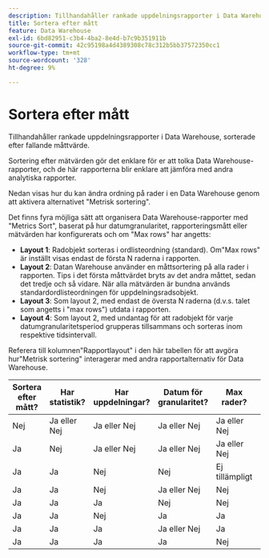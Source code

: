 ```yaml
---
description: Tillhandahåller rankade uppdelningsrapporter i Data Warehouse, sorterade efter fallande måttvärde.
title: Sortera efter mått
feature: Data Warehouse
exl-id: 6bd82951-c3b4-4ba2-8e4d-b7c9b351911b
source-git-commit: 42c95198a4d4389308c78c312b5bb37572350cc1
workflow-type: tm+mt
source-wordcount: '328'
ht-degree: 9%

---
```


# Sortera efter mått

Tillhandahåller rankade uppdelningsrapporter i Data Warehouse, sorterade efter fallande måttvärde.

Sortering efter mätvärden gör det enklare för er att tolka Data Warehouse-rapporter, och de här rapporterna blir enklare att jämföra med andra analytiska rapporter.

Nedan visas hur du kan ändra ordning på rader i en Data Warehouse genom att aktivera alternativet &quot;Metrisk sortering&quot;.

Det finns fyra möjliga sätt att organisera Data Warehouse-rapporter med &quot;Metrics Sort&quot;, baserat på hur datumgranularitet, rapporteringsmått eller mätvärden har konfigurerats och om &quot;Max rows&quot; har angetts:

* **Layout 1**: Radobjekt sorteras i ordlisteordning (standard). Om&quot;Max rows&quot; är inställt visas endast de första N raderna i rapporten.
* **Layout 2**: Datan Warehouse använder en måttsortering på alla rader i rapporten. Tips i det första måttvärdet bryts av det andra måttet, sedan det tredje och så vidare. När alla mätvärden är bundna används standardordlisteordningen för uppdelningsradsobjekt.
* **Layout 3**: Som layout 2, med endast de översta N raderna (d.v.s. talet som angetts i &quot;max rows&quot;) utdata i rapporten.
* **Layout 4**: Som layout 2, med undantag för att radobjekt för varje datumgranularitetsperiod grupperas tillsammans och sorteras inom respektive tidsintervall.

Referera till kolumnen&quot;Rapportlayout&quot; i den här tabellen för att avgöra hur&quot;Metrisk sortering&quot; interagerar med andra rapportalternativ för Data Warehouse.

| Sortera efter mått? | Har statistik? | Har uppdelningar? | Datum för granularitet? | Max rader? | Rapportlayout |
|---|---|---|---|---|---|
| Nej | Ja eller Nej | Ja eller Nej | Ja eller Nej | Ja eller Nej | 1 |
| Ja | Nej | Ja eller Nej | Ja eller Nej | Ja eller Nej | 1 |
| Ja | Ja | Nej | Nej | Ej tillämpligt | 1 |
| Ja | Ja | Nej | Ja eller Nej | Nej | 1 |
| Ja | Ja | Ja | Nej | Nej | 2 |
| Ja | Ja | Nej | Ja | Ja | 3 |
| Ja | Ja | Ja | Ja eller Nej | Ja | 3 |
| Ja | Ja | Ja | Ja | Nej | 4 |
